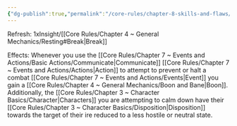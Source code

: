```yaml
---
{"dg-publish":true,"permalink":"/core-rules/chapter-8-skills-and-flaws/skill-list/insight/rank-4/de-escalation/"}
---
```


Refresh: 1xInsight/[[Core Rules/Chapter 4 ~ General Mechanics/Resting#Break\|Break]]

Effects:
Whenever you use the [[Core Rules/Chapter 7 ~ Events and Actions/Basic Actions/Communicate\|Communicate]] [[Core Rules/Chapter 7 ~ Events and Actions/Actions\|Action]] to attempt to prevent or halt a combat [[Core Rules/Chapter 7 ~ Events and Actions/Events\|Event]] you gain a [[Core Rules/Chapter 4 ~ General Mechanics/Boon and Bane\|Boon]]. Additionally, the [[Core Rules/Chapter 3 ~ Character Basics/Character\|Characters]] you are attempting to calm down have their [[Core Rules/Chapter 3 ~ Character Basics/Disposition\|Disposition]] towards the target of their ire reduced to a less hostile or neutral state.